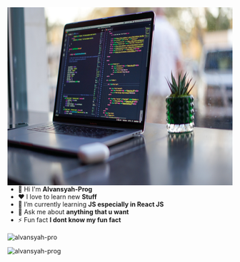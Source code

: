 <img src='leftbanner.jpg' height = '400' width='600' align="right">

  - 👋 Hi I'm **Alvansyah-Prog**   
  - ❤ I love to learn new **Stuff**
  - 🌱 I’m currently learning **JS especially in React JS**
  - 💬 Ask me about **anything that u want**
  - ⚡ Fun fact **I dont know my fun fact**

<p><img align="center" src="https://github-readme-streak-stats.herokuapp.com/?user=alvansyah-prog&theme=highcontrast" alt="alvansyah-pro" /></p>

<p align="left"> <img src="https://komarev.com/ghpvc/?username=alvansyah-prog&label=Profile%20views&color=0e75b6&style=flat" alt="alvansyah-prog" /> </p>
